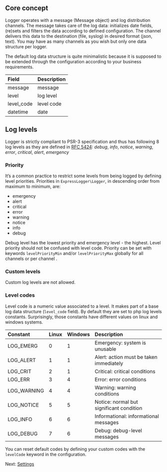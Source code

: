 
## Core concept

Logger operates with a message (Message object) and log distribution channels. The message takes care of the log data: initializes date fields, (re)sets and filters the data according to defined configuration. The channel delivers this data to the destination (file, syslog)  in desired format (json, text). You may have as many channels as you wish but  only one data structure per logger.  

The default log data structure is quite minimalistic because it is supposed to be  extended through the configuration according to your business requirements.

|Field|Description
|:-------|:---
|message| message
|level|log level
|level_code|level code
|datetime|date

## Log levels
    
Logger is strictly compliant to PSR-3 specification and thus has following 8 log levels as they are defined in [RFC 5424](http://tools.ietf.org/html/rfc5424): _debug_, _info_, _notice_, _warning_, _error_, _critical_, _alert_, _emergency_

### Priority
  
It’s a common practice to restrict some levels from being logged by defining level priorities. Priorities in `ExpressLogger\Logger`, in descending order from maximum to minimum, are: 
* emergency
* alert
* critical
* error
* warning
* notice
* info
* debug

Debug level has the lowest priority and emergency level - the highest.  Level priority should not be confused with level code. 
Priority can be set with keywords  `levelPriorityMin` and/or `levelPriorityMax` globally for all channels or per channel .
    
### Custom levels

Custom log levels are not allowed. 

### Level codes

Level code is a numeric value associated to a level. It makes part of a base log data structure (`level_code` field).
By default they are set to php log levels constants. Surprisingly, those constants have different values on linux and windows systems.

|Constant       |Linux  |Windows    |Description|
|:---           |:---   |:---       |:---
|LOG_EMERG      |0      |1      |Emergency: system is unusable                
|LOG_ALERT      |1      |1      |Alert: action must be taken immediately      
|LOG_CRIT       |2      |1      |Critical: critical conditions                
|LOG_ERR        |3      |4      |Error: error conditions                      
|LOG_WARNING    |4      |4      |Warning: warning conditions                  
|LOG_NOTICE     |5      |5      |Notice: normal but significant condition     
|LOG_INFO       |6      |6      |Informational: informational messages        
|LOG_DEBUG      |7      |6      |Debug: debug-level messages                  

You can reset default codes by defining your custom codes with the `levelCode` keyword in the configuration.

Next: [Settings](./configuration.md)